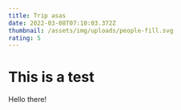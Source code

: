 ```yaml
---
title: Trip asas
date: 2022-03-08T07:10:03.372Z
thumbnail: /assets/img/uploads/people-fill.svg
rating: 5
---
```

# This is a test

Hello there!
